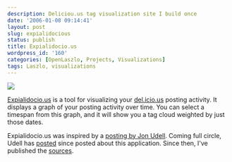```yaml
---
description: Deliciou.us tag visualization site I build once
date: '2006-01-08 09:14:41'
layout: post
slug: expialidocious
status: publish
title: Expialidocio.us
wordpress_id: '160'
categories: [OpenLaszlo, Projects, Visualizations]
tags: Laszlo, visualizations
---
```


[![](/projects/images/expialidocious-graphics-thumb.png)](http://expialidocio.us)

[Expialidocio.us](http://expialidocio.us) is a tool for visualizing your [del.icio.us](http://del.icio.us) posting activity.  It displays a graph of your posting activity over time.  You can select a timespan from this graph, and it will show you a tag cloud weighted by just those dates.

<!-- more -->

Expialidocio.us was inspired by a [posting by Jon Udell](http://weblog.infoworld.com/udell/2005/12/20.html#a1357).  Coming full circle, Udell has [posted](http://weblog.infoworld.com/udell/2006/01/05.html#a1364) since posted about this application.  Since then, I've published the [sources](http://expialidocio.us).
